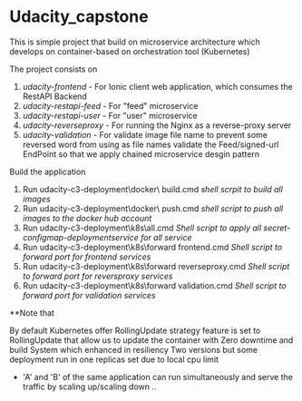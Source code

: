 # Udacity_capstone


This is simple project that build on microservice architecture which develops on container-based on orchestration tool (Kubernetes)

The project consists on
1. *udacity-frontend* - For Ionic client web application, which consumes the RestAPI Backend
2. *udacity-restapi-feed* - For "feed" microservice
3. *udacity-restapi-user* - For "user" microservice
4. *udacity-reverseproxy* - For running the Nginx as a reverse-proxy server
5. *udacity-validation* - For validate image file name to prevent some reversed word from using as file names validate the Feed/signed-url EndPoint
so that we apply chained microservice desgin pattern 


Build the application
1. Run udacity-c3-deployment\docker\ build.cmd *shell scrpit to build all images*
2. Run udacity-c3-deployment\docker\ push.cmd *shell script to push all images to the docker hub account*
3. Run udacity-c3-deployment\k8s\all.cmd *Shell script to apply all secret-configmap-deploymentservice for all service*
4. Run udacity-c3-deployment\k8s\forward frontend.cmd *Shell script to forward port for frontend services*
5. Run udacity-c3-deployment\k8s\forward reverseproxy.cmd *Shell script to forward port for reversproxy services*
6. Run udacity-c3-deployment\k8s\forward validation.cmd *Shell script to forward port for validation services*


**Note that

By default Kubernetes offer RollingUpdate strategy feature is set to RollingUpdate that allow us to update the container with Zero downtime and build System which enhanced in resiliency 
Two versions  but some  deployment run in one replicas set due to local cpu limit 
- 'A' and 'B' of the same application can run simultaneously and serve the traffic by scaling up/scaling down ..


